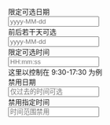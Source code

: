 <div class="layui-form">
  <div class="layui-form-item">
    <div class="layui-inline">
      <label class="layui-form-label">限定可选日期</label>
      <div class="layui-input-inline">
        <input type="text" class="layui-input" id="ID-laydate-limit-1" placeholder="yyyy-MM-dd">
      </div>
    </div>
    <div class="layui-inline">
      <label class="layui-form-label">前后若干天可选</label>
      <div class="layui-input-inline">
        <input type="text" class="layui-input" id="ID-laydate-limit-2" placeholder="yyyy-MM-dd">
      </div>
    </div>
    <div class="layui-inline">
      <label class="layui-form-label">限定可选时间</label>
      <div class="layui-input-inline">
        <input type="text" class="layui-input" id="ID-laydate-limit-3" placeholder="HH:mm:ss">
      </div>
      <div class="layui-form-mid layui-word-aux">
        这里以控制在 9:30-17:30 为例
      </div>
    </div>
    <div class="layui-inline">
      <label class="layui-form-label">禁用日期</label>
      <div class="layui-input-inline">
        <input type="text" class="layui-input" id="ID-laydate-limit-4" placeholder="仅过去的时间可选">
      </div>
    </div>
    <div class="layui-inline">
      <label class="layui-form-label">禁用指定时间</label>
      <div class="layui-input-inline">
        <input type="text" class="layui-input" id="ID-laydate-limit-5" placeholder="时间范围禁用">
      </div>
    </div>
  </div>
</div>

<!-- import layui --> 
<script>
layui.use(function(){
  var laydate = layui.laydate;

  // 限定可选日期
  var ins22 = laydate.render({
    elem: '#ID-laydate-limit-1',
    min: '2016-10-14',
    max: '2080-10-14',
    ready: function(){
      ins22.hint('日期可选值设定在 <br> 2016-10-14 到 2080-10-14');
    }
  });
  
  // 前后若干天可选，这里以前后 7 天为例
  laydate.render({
    elem: '#ID-laydate-limit-2',
    min: -7,
    max: 7
  });
  
  // 限定可选时间
  laydate.render({
    elem: '#ID-laydate-limit-3',
    type: 'time',
    min: '09:30:00',
    max: '17:30:00',
    btns: ['clear', 'confirm']
  });

  // 禁用日期 
  laydate.render({
    elem: '#ID-laydate-limit-4',
    disabledDate: function(date){
      return date > Date.now();
    }
  });

  // 禁用指定时间
  laydate.render({
    elem: '#ID-laydate-limit-5',
    type: 'time',
    range: true,
    disabledTime: function(date, type){
      return {
        hours: type === "start" ? [0, 1] : range(0, 10),
        minutes: range(1, 5),
        seconds: range(5, 10)
      };
    }
  });

  function range(start, end) {
    var result = [];
    for (var i = start; i < end; i++) {
      result.push(i);
    }
    return result;
  }
});
</script>
